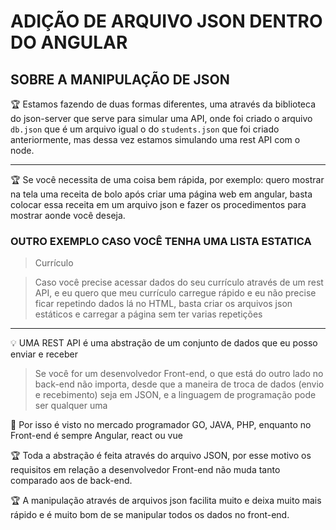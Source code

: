 # ADIÇÃO DE ARQUIVO JSON DENTRO DO ANGULAR

## SOBRE A MANIPULAÇÃO DE JSON

🏆 Estamos fazendo de duas formas diferentes, uma através da biblioteca do json-server que serve para simular uma API, onde foi criado o arquivo `db.json` que é um arquivo igual o do `students.json` que foi criado anteriormente, mas dessa vez estamos simulando uma rest API com o node.


---

🏆 Se você necessita de uma coisa bem rápida, por exemplo: quero mostrar na tela uma receita de bolo após criar uma página web em angular, basta colocar essa receita em um arquivo json e fazer os procedimentos para mostrar aonde você deseja.


### OUTRO EXEMPLO CASO VOCÊ TENHA UMA LISTA ESTATICA

> Currículo
> 

> Caso você precise acessar dados do seu currículo através de um rest API, e eu quero que meu currículo carregue rápido e eu não precise ficar repetindo dados lá no HTML, basta criar os arquivos json estáticos e carregar a página sem ter varias repetições
> 

---

💡 UMA REST API é uma abstração de um conjunto de dados que eu posso enviar e receber 

> Se você for um desenvolvedor Front-end, o que está do outro lado no back-end não importa, desde que a maneira de troca de dados (envio e recebimento) seja em JSON, e a linguagem de programação pode ser qualquer uma
> 

🚨 Por isso é visto no mercado programador GO, JAVA, PHP, enquanto no Front-end é sempre Angular, react ou vue

🏆 Toda a abstração é feita através do arquivo JSON, por esse motivo os requisitos em relação a desenvolvedor Front-end não muda tanto comparado aos de back-end.


🏆 A manipulação através de arquivos json facilita muito e deixa muito mais rápido e é muito bom de se manipular todos os dados no front-end.

